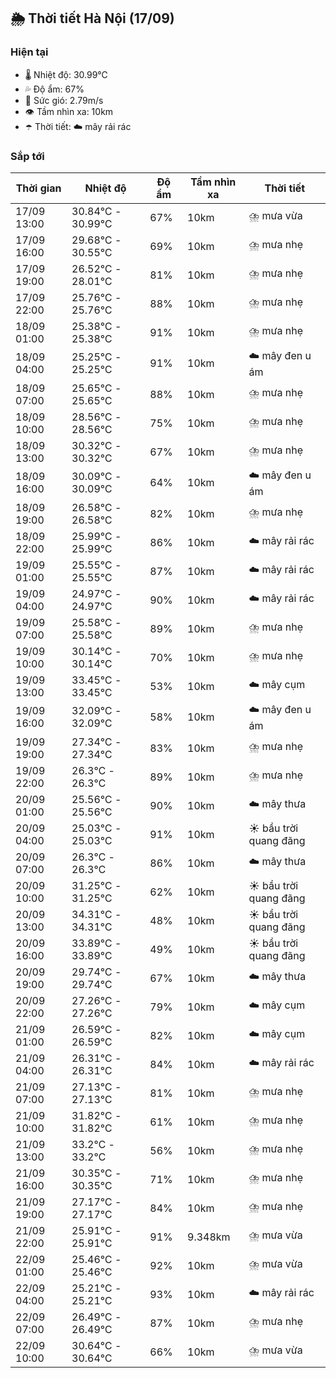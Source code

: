 ## 🌦️ Thời tiết Hà Nội (17/09)

### Hiện tại

- 🌡️ Nhiệt độ: 30.99℃
- 💦 Độ ẩm: 67%
- 💨 Sức gió: 2.79m/s
- 👁️ Tầm nhìn xa: 10km
- ☂️ Thời tiết: ☁️ mây rải rác

### Sắp tới

| Thời gian | Nhiệt độ | Độ ẩm | Tầm nhìn xa | Thời tiết |
| --- | --- | --- | --- | --- |
| 17/09 13:00 | 30.84℃ - 30.99℃ | 67% | 10km | ⛈️ mưa vừa |
| 17/09 16:00 | 29.68℃ - 30.55℃ | 69% | 10km | ⛈️ mưa nhẹ |
| 17/09 19:00 | 26.52℃ - 28.01℃ | 81% | 10km | ⛈️ mưa nhẹ |
| 17/09 22:00 | 25.76℃ - 25.76℃ | 88% | 10km | ⛈️ mưa nhẹ |
| 18/09 01:00 | 25.38℃ - 25.38℃ | 91% | 10km | ⛈️ mưa nhẹ |
| 18/09 04:00 | 25.25℃ - 25.25℃ | 91% | 10km | ☁️ mây đen u ám |
| 18/09 07:00 | 25.65℃ - 25.65℃ | 88% | 10km | ⛈️ mưa nhẹ |
| 18/09 10:00 | 28.56℃ - 28.56℃ | 75% | 10km | ⛈️ mưa nhẹ |
| 18/09 13:00 | 30.32℃ - 30.32℃ | 67% | 10km | ⛈️ mưa nhẹ |
| 18/09 16:00 | 30.09℃ - 30.09℃ | 64% | 10km | ☁️ mây đen u ám |
| 18/09 19:00 | 26.58℃ - 26.58℃ | 82% | 10km | ⛈️ mưa nhẹ |
| 18/09 22:00 | 25.99℃ - 25.99℃ | 86% | 10km | ☁️ mây rải rác |
| 19/09 01:00 | 25.55℃ - 25.55℃ | 87% | 10km | ☁️ mây rải rác |
| 19/09 04:00 | 24.97℃ - 24.97℃ | 90% | 10km | ☁️ mây rải rác |
| 19/09 07:00 | 25.58℃ - 25.58℃ | 89% | 10km | ⛈️ mưa nhẹ |
| 19/09 10:00 | 30.14℃ - 30.14℃ | 70% | 10km | ⛈️ mưa nhẹ |
| 19/09 13:00 | 33.45℃ - 33.45℃ | 53% | 10km | ☁️ mây cụm |
| 19/09 16:00 | 32.09℃ - 32.09℃ | 58% | 10km | ☁️ mây đen u ám |
| 19/09 19:00 | 27.34℃ - 27.34℃ | 83% | 10km | ⛈️ mưa nhẹ |
| 19/09 22:00 | 26.3℃ - 26.3℃ | 89% | 10km | ⛈️ mưa nhẹ |
| 20/09 01:00 | 25.56℃ - 25.56℃ | 90% | 10km | ☁️ mây thưa |
| 20/09 04:00 | 25.03℃ - 25.03℃ | 91% | 10km | ☀️ bầu trời quang đãng |
| 20/09 07:00 | 26.3℃ - 26.3℃ | 86% | 10km | ☁️ mây thưa |
| 20/09 10:00 | 31.25℃ - 31.25℃ | 62% | 10km | ☀️ bầu trời quang đãng |
| 20/09 13:00 | 34.31℃ - 34.31℃ | 48% | 10km | ☀️ bầu trời quang đãng |
| 20/09 16:00 | 33.89℃ - 33.89℃ | 49% | 10km | ☀️ bầu trời quang đãng |
| 20/09 19:00 | 29.74℃ - 29.74℃ | 67% | 10km | ☁️ mây thưa |
| 20/09 22:00 | 27.26℃ - 27.26℃ | 79% | 10km | ☁️ mây cụm |
| 21/09 01:00 | 26.59℃ - 26.59℃ | 82% | 10km | ☁️ mây cụm |
| 21/09 04:00 | 26.31℃ - 26.31℃ | 84% | 10km | ☁️ mây rải rác |
| 21/09 07:00 | 27.13℃ - 27.13℃ | 81% | 10km | ⛈️ mưa nhẹ |
| 21/09 10:00 | 31.82℃ - 31.82℃ | 61% | 10km | ⛈️ mưa nhẹ |
| 21/09 13:00 | 33.2℃ - 33.2℃ | 56% | 10km | ⛈️ mưa nhẹ |
| 21/09 16:00 | 30.35℃ - 30.35℃ | 71% | 10km | ⛈️ mưa nhẹ |
| 21/09 19:00 | 27.17℃ - 27.17℃ | 84% | 10km | ⛈️ mưa nhẹ |
| 21/09 22:00 | 25.91℃ - 25.91℃ | 91% | 9.348km | ⛈️ mưa vừa |
| 22/09 01:00 | 25.46℃ - 25.46℃ | 92% | 10km | ⛈️ mưa vừa |
| 22/09 04:00 | 25.21℃ - 25.21℃ | 93% | 10km | ☁️ mây rải rác |
| 22/09 07:00 | 26.49℃ - 26.49℃ | 87% | 10km | ⛈️ mưa nhẹ |
| 22/09 10:00 | 30.64℃ - 30.64℃ | 66% | 10km | ⛈️ mưa vừa |
